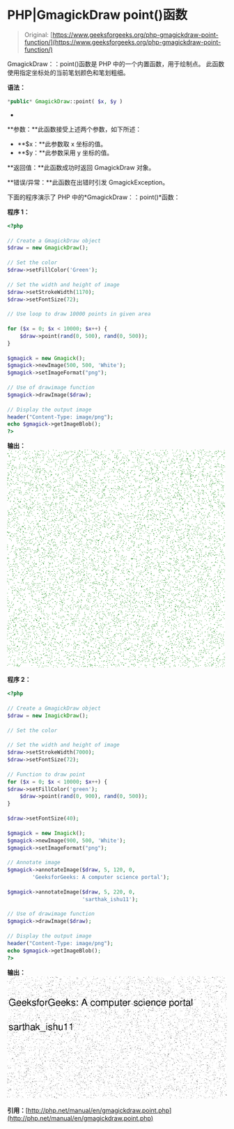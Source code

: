 # PHP|GmagickDraw point()函数

> Original: [https://www.geeksforgeeks.org/php-gmagickdraw-point-function/](https://www.geeksforgeeks.org/php-gmagickdraw-point-function/)

GmagickDraw：：point()函数是 PHP 中的一个内置函数，用于绘制点。 此函数使用指定坐标处的当前笔划颜色和笔划粗细。

**语法：**

```php
*public* GmagickDraw::point( $x, $y )
```

*
**参数：**此函数接受上述两个参数，如下所述：

*   **$x：**此参数取 x 坐标的值。
*   **$y：**此参数采用 y 坐标的值。

**返回值：**此函数成功时返回 GmagickDraw 对象。

**错误/异常：**此函数在出错时引发 GmagickException。

下面的程序演示了 PHP 中的*GmagickDraw：：point()*函数：

**程序 1：**

```php
<?php 

// Create a GmagickDraw object 
$draw = new GmagickDraw();  

// Set the color
$draw->setFillColor('Green'); 

// Set the width and height of image 
$draw->setStrokeWidth(1170); 
$draw->setFontSize(72); 

// Use loop to draw 10000 points in given area 

for ($x = 0; $x < 10000; $x++) { 
    $draw->point(rand(0, 500), rand(0, 500)); 
} 

$gmagick = new Gmagick(); 
$gmagick->newImage(500, 500, 'White'); 
$gmagick->setImageFormat("png"); 

// Use of drawimage function
$gmagick->drawImage($draw); 

// Display the output image 
header("Content-Type: image/png"); 
echo $gmagick->getImageBlob(); 
?> 
```

**输出：**
![](img/6aa436f894957709d6483bf5e1ea3da5.png)

**程序 2：**

```php
<?php 

// Create a GmagickDraw object 
$draw = new ImagickDraw();  

// Set the color

// Set the width and height of image 
$draw->setStrokeWidth(7000); 
$draw->setFontSize(72); 

// Function to draw point  
for ($x = 0; $x < 10000; $x++) { 
$draw->setFillColor('green'); 
    $draw->point(rand(0, 900), rand(0, 500)); 
} 

$draw->setFontSize(40); 

$gmagick = new Imagick(); 
$gmagick->newImage(900, 500, 'White'); 
$gmagick->setImageFormat("png"); 

// Annotate image
$gmagick->annotateImage($draw, 5, 120, 0, 
        'GeeksforGeeks: A computer science portal'); 

$gmagick->annotateImage($draw, 5, 220, 0,
                        'sarthak_ishu11'); 

// Use of drawimage function
$gmagick->drawImage($draw); 

// Display the output image 
header("Content-Type: image/png"); 
echo $gmagick->getImageBlob(); 
?> 
```

**输出：**
![](img/9f413a87b9ad8fbae209e36025693814.png)

**引用：**[http://php.net/manual/en/gmagickdraw.point.php](http://php.net/manual/en/gmagickdraw.point.php)